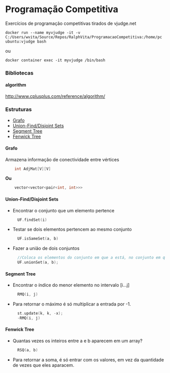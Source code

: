 # Programação Competitiva
Exercícios de programação competitivas tirados de vjudge.net

```shell
docker run --name myvjudge -it -v  C:/Users/wvita/Source/Repos/RalphVita/ProgramacaoCompetitiva:/home/pc ubuntu:vjudge bash
```
ou
```shell
docker container exec -it myvjudge /bin/bash
```

### Bibliotecas
#### algorithm
http://www.cplusplus.com/reference/algorithm/

### Estruturas

* [Grafo](#grafo)
* [Union-Find/Disjoint Sets](#union-finddisjoint-sets)
* [Segment Tree](#segment-tree)
* [Fenwick Tree](#fenwick-tree)

#### Grafo
Armazena informação de conectividade entre vértices

~~~ c++
    int AdjMat[V][V]
~~~
__Ou__

~~~ c++
    vector<vector<pair<int, int>>>
~~~

#### Union-Find/Disjoint Sets
* Encontrar o conjunto que um elemento pertence
  ~~~ c++
    UF.findSet(i)
  ~~~
* Testar se dois elementos pertencem ao mesmo conjunto
  ~~~ c++
    UF.isSameSet(a, b)
  ~~~
* Fazer a união de dois conjuntos
  ~~~ c++
    //Coloca os elementos do conjunto em que a está, no conjunto em que b está.
    UF.unionSet(a, b);
  ~~~

#### Segment Tree
* Encontrar o índice do menor elemento no intervalo [i…j]
  ~~~ c++
    RMQ(i, j) 
  ~~~
* Para retornar o máximo é só multiplicar a entrada por -1.
  ~~~ c++
    st.update(k, k, -x);
    -RMQ(i, j)
  ~~~

#### Fenwick Tree
* Quantas vezes os inteiros entre a e b aparecem em um array?
  ~~~ c++
    RSQ(a, b) 
  ~~~
* Para retornar a soma, é só entrar com os valores, em vez da quantidade de vezes que eles aparacem.